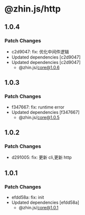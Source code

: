 # @zhin.js/http

## 1.0.4

### Patch Changes

- c2d9047: fix: 优化中间件逻辑
- Updated dependencies [c2d9047]
- Updated dependencies [c2d9047]
  - @zhin.js/core@1.0.6

## 1.0.3

### Patch Changes

- f347667: fix: runtime error
- Updated dependencies [f347667]
  - @zhin.js/core@1.0.5

## 1.0.2

### Patch Changes

- d291005: fix: 更新 cli,更新 http

## 1.0.1

### Patch Changes

- efdd58a: fix: init
- Updated dependencies [efdd58a]
  - @zhin.js/core@1.0.1
